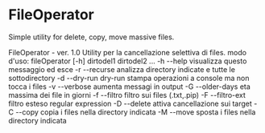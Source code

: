 # FileOperator

Simple utility for delete, copy, move massive files.

FileOperator - ver. 1.0
Utility per la cancellazione selettiva di files.
modo d'uso:
  fileOperator [-h] dirtodel1 dirtodel2 ...
  -h --help                      visualizza questo messaggio ed esce
  -r --recurse                   analizza directory indicate e tutte le sottodirectory
  -d --dry-run                   dry-run stampa operazioni a console ma non tocca i files
  -v --verbose                   aumenta messagi in output
  -G --older-days <val>          eta massima dei file in giorni
  -f --filtro <val>              filtro sui files (.txt,.pip)
  -F --filtro-ext <val>          filtro esteso regular expression
  -D --delete                    attiva cancellazione sui target
  -C --copy <val>                copia i files nella directory indicata
  -M --move <val>                sposta i files nella directory indicata

